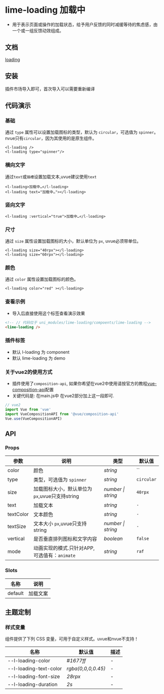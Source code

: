 # lime-loading 加载中
- 用于表示页面或操作的加载状态，给予用户反馈的同时减缓等待的焦虑感，由一个或一组反馈动效组成。

## 文档
[loading](https://limex.qcoon.cn/components/loading.html)


## 安装
插件市场导入即可，首次导入可以需要重新编译

## 代码演示
### 基础
通过 `type` 属性可以设置加载图标的类型，默认为 `circular`，可选值为 `spinner`。nvue只有`circular`，因为其使用的是原生组件。

```vue
<l-loading />
<l-loading type="spinner"/>
```

### 横向文字
通过`text`或`插槽`设置加载文本,uvue建议使用`text`

```vue
<l-loading>加载中…</l-loading>
<l-loading text="加载中…"></l-loading>
```

### 竖向文字

```vue
<l-loading :vertical="true">加载中…</l-loading>
```

### 尺寸
通过 `size` 属性设置加载图标的大小，默认单位为 `px`, uvue必须带单位。

```vue
<l-loading size="40rpx"></l-loading>
<l-loading size="60rpx"></l-loading>
```

### 颜色
通过 `color` 属性设置加载图标的颜色。

```vue
<l-loading color="red" ></l-loading>
```

### 查看示例
- 导入后直接使用这个标签查看演示效果

```html
<!-- // 代码位于 uni_modules/lime-loading/compoents/lime-loading -->
<lime-loading />
```





### 插件标签
- 默认 l-loading 为 component
- 默认 lime-loading 为 demo


### 关于vue2的使用方式
- 插件使用了`composition-api`, 如果你希望在vue2中使用请按官方的教程[vue-composition-api](https://uniapp.dcloud.net.cn/tutorial/vue-composition-api.html)配置
- 关键代码是: 在main.js中 在vue2部分加上这一段即可.
```js
// vue2
import Vue from 'vue'
import VueCompositionAPI from '@vue/composition-api'
Vue.use(VueCompositionAPI)
```

## API

### Props

| 参数       | 说明                          | 类型               | 默认值     |
| ---------- | ----------------------------- | ------------------ | ---------- |
| color      | 颜色                          | _string_           | ``  |
| type       | 类型，可选值为 `spinner`      | _string_           | `circular` |
| size       | 加载图标大小，默认单位为 `px`,uvue只支持string | _number \| string_ | `40rpx`     |
| text       | 加载文本 |  _string_ | `-`     |
| textColor       | 文本颜色 |  _string_ | `-`     |
| textSize       | 文本大小 `px`,uvue只支持string | _number \| string_ | `-`     |
| vertical   | 是否垂直排列图标和文字内容    | _boolean_          | `false`    |
| mode   | 动画实现的模式.只针对APP,可选值有：`animate`    | _string_          | `raf`    |

### Slots

| 名称    | 说明           |
| ------- | -------------- |
| default | 加载文案       |



## 主题定制

### 样式变量

组件提供了下列 CSS 变量，可用于自定义样式。uvue和nvue不支持！

| 名称                           | 默认值                    | 描述 |
| ------------------------------ | ------------------------- | ---- |
| --l-loading-color       | _#1677ff_ | -    |
| --l-loading-text-color       | _rgba(0,0,0,0.45)_ | -    |
| --l-loading-font-size   | _28rpx_ | -    |
| --l-loading-duration | _2s_                    | -    |